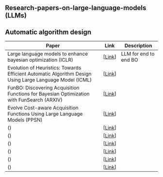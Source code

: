 ## Research-papers-on-large-language-models (LLMs)
## Automatic algorithm design
| Paper                                                | Link                                                     |Description    |
|------------------------------------------------------|------------------------------------------------------------------|------------------------|
| Large language models to enhance bayesian optimization (ICLR) | [[Link](https://arxiv.org/pdf/2402.03921)]|LLM for end to end BO|
| Evolution of Heuristics: Towards Efficient Automatic Algorithm Design Using Large Language Model (ICML) | [[Link](https://openreview.net/pdf?id=BwAkaxqiLB)]|
| FunBO: Discovering Acquisition Functions for Bayesian Optimization with FunSearch (ARXIV) | [[Link](https://arxiv.org/pdf/2406.04824)]|
| Evolve Cost-aware Acquisition Functions Using Large Language Models (PPSN) | [[Link](https://arxiv.org/pdf/2404.16906)]|
|  () | [[Link]()]|
|  () | [[Link]()]|
|  () | [[Link]()]|
|  () | [[Link]()]|
|  () | [[Link]()]|
|  () | [[Link]()]|
